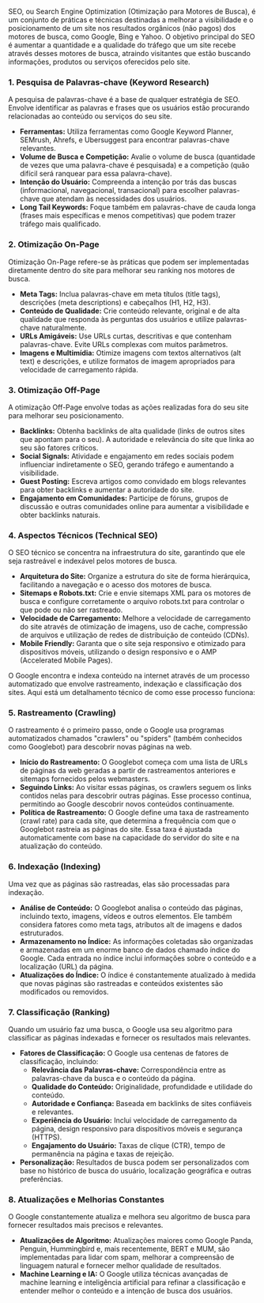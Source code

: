 SEO, ou Search Engine Optimization (Otimização para Motores de Busca), é um conjunto de práticas e técnicas destinadas a melhorar a visibilidade e o posicionamento de um site nos resultados orgânicos (não pagos) dos motores de busca, como Google, Bing e Yahoo. O objetivo principal do SEO é aumentar a quantidade e a qualidade do tráfego que um site recebe através desses motores de busca, atraindo visitantes que estão buscando informações, produtos ou serviços oferecidos pelo site.

### 1. **Pesquisa de Palavras-chave (Keyword Research)**
A pesquisa de palavras-chave é a base de qualquer estratégia de SEO. Envolve identificar as palavras e frases que os usuários estão procurando relacionadas ao conteúdo ou serviços do seu site. 
- **Ferramentas:** Utiliza ferramentas como Google Keyword Planner, SEMrush, Ahrefs, e Ubersuggest para encontrar palavras-chave relevantes.
- **Volume de Busca e Competição:** Avalie o volume de busca (quantidade de vezes que uma palavra-chave é pesquisada) e a competição (quão difícil será ranquear para essa palavra-chave).
- **Intenção do Usuário:** Compreenda a intenção por trás das buscas (informacional, navegacional, transacional) para escolher palavras-chave que atendam às necessidades dos usuários.
- **Long Tail Keywords:** Foque também em palavras-chave de cauda longa (frases mais específicas e menos competitivas) que podem trazer tráfego mais qualificado.

### 2. **Otimização On-Page**
Otimização On-Page refere-se às práticas que podem ser implementadas diretamente dentro do site para melhorar seu ranking nos motores de busca.
- **Meta Tags:** Inclua palavras-chave em meta títulos (title tags), descrições (meta descriptions) e cabeçalhos (H1, H2, H3).
- **Conteúdo de Qualidade:** Crie conteúdo relevante, original e de alta qualidade que responda às perguntas dos usuários e utilize palavras-chave naturalmente.
- **URLs Amigáveis:** Use URLs curtas, descritivas e que contenham palavras-chave. Evite URLs complexas com muitos parâmetros.
- **Imagens e Multimídia:** Otimize imagens com textos alternativos (alt text) e descrições, e utilize formatos de imagem apropriados para velocidade de carregamento rápida.

### 3. **Otimização Off-Page**
A otimização Off-Page envolve todas as ações realizadas fora do seu site para melhorar seu posicionamento.
- **Backlinks:** Obtenha backlinks de alta qualidade (links de outros sites que apontam para o seu). A autoridade e relevância do site que linka ao seu são fatores críticos.
- **Social Signals:** Atividade e engajamento em redes sociais podem influenciar indiretamente o SEO, gerando tráfego e aumentando a visibilidade.
- **Guest Posting:** Escreva artigos como convidado em blogs relevantes para obter backlinks e aumentar a autoridade do site.
- **Engajamento em Comunidades:** Participe de fóruns, grupos de discussão e outras comunidades online para aumentar a visibilidade e obter backlinks naturais.

### 4. **Aspectos Técnicos (Technical SEO)**
O SEO técnico se concentra na infraestrutura do site, garantindo que ele seja rastreável e indexável pelos motores de busca.
- **Arquitetura do Site:** Organize a estrutura do site de forma hierárquica, facilitando a navegação e o acesso dos motores de busca.
- **Sitemaps e Robots.txt:** Crie e envie sitemaps XML para os motores de busca e configure corretamente o arquivo robots.txt para controlar o que pode ou não ser rastreado.
- **Velocidade de Carregamento:** Melhore a velocidade de carregamento do site através de otimização de imagens, uso de cache, compressão de arquivos e utilização de redes de distribuição de conteúdo (CDNs).
- **Mobile Friendly:** Garanta que o site seja responsivo e otimizado para dispositivos móveis, utilizando o design responsivo e o AMP (Accelerated Mobile Pages).

O Google encontra e indexa conteúdo na internet através de um processo automatizado que envolve rastreamento, indexação e classificação dos sites. Aqui está um detalhamento técnico de como esse processo funciona:

### 5. **Rastreamento (Crawling)**
O rastreamento é o primeiro passo, onde o Google usa programas automatizados chamados "crawlers" ou "spiders" (também conhecidos como Googlebot) para descobrir novas páginas na web.
- **Início do Rastreamento:** O Googlebot começa com uma lista de URLs de páginas da web geradas a partir de rastreamentos anteriores e sitemaps fornecidos pelos webmasters.
- **Seguindo Links:** Ao visitar essas páginas, os crawlers seguem os links contidos nelas para descobrir outras páginas. Esse processo continua, permitindo ao Google descobrir novos conteúdos continuamente.
- **Política de Rastreamento:** O Google define uma taxa de rastreamento (crawl rate) para cada site, que determina a frequência com que o Googlebot rastreia as páginas do site. Essa taxa é ajustada automaticamente com base na capacidade do servidor do site e na atualização do conteúdo.

### 6. **Indexação (Indexing)**
Uma vez que as páginas são rastreadas, elas são processadas para indexação.
- **Análise de Conteúdo:** O Googlebot analisa o conteúdo das páginas, incluindo texto, imagens, vídeos e outros elementos. Ele também considera fatores como meta tags, atributos alt de imagens e dados estruturados.
- **Armazenamento no Índice:** As informações coletadas são organizadas e armazenadas em um enorme banco de dados chamado índice do Google. Cada entrada no índice inclui informações sobre o conteúdo e a localização (URL) da página.
- **Atualizações do Índice:** O índice é constantemente atualizado à medida que novas páginas são rastreadas e conteúdos existentes são modificados ou removidos.

### 7. **Classificação (Ranking)**
Quando um usuário faz uma busca, o Google usa seu algoritmo para classificar as páginas indexadas e fornecer os resultados mais relevantes.
- **Fatores de Classificação:** O Google usa centenas de fatores de classificação, incluindo:
  - **Relevância das Palavras-chave:** Correspondência entre as palavras-chave da busca e o conteúdo da página.
  - **Qualidade do Conteúdo:** Originalidade, profundidade e utilidade do conteúdo.
  - **Autoridade e Confiança:** Baseada em backlinks de sites confiáveis e relevantes.
  - **Experiência do Usuário:** Inclui velocidade de carregamento da página, design responsivo para dispositivos móveis e segurança (HTTPS).
  - **Engajamento do Usuário:** Taxas de clique (CTR), tempo de permanência na página e taxas de rejeição.
- **Personalização:** Resultados de busca podem ser personalizados com base no histórico de busca do usuário, localização geográfica e outras preferências.

### 8. **Atualizações e Melhorias Constantes**
O Google constantemente atualiza e melhora seu algoritmo de busca para fornecer resultados mais precisos e relevantes.
- **Atualizações de Algoritmo:** Atualizações maiores como Google Panda, Penguin, Hummingbird e, mais recentemente, BERT e MUM, são implementadas para lidar com spam, melhorar a compreensão de linguagem natural e fornecer melhor qualidade de resultados.
- **Machine Learning e IA:** O Google utiliza técnicas avançadas de machine learning e inteligência artificial para refinar a classificação e entender melhor o conteúdo e a intenção de busca dos usuários.

